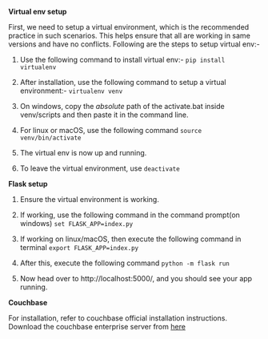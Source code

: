 **Virtual env setup**

First, we need to setup a virtual environment, which is the recommended practice in such scenarios. This helps ensure that all are working in same versions and have no conflicts.
Following are the steps to setup virtual env:-

1) Use the following command to install virtual env:-
    ```pip install virtualenv```

2) After installation, use the following command to setup a virtual environment:-
    ```virtualenv venv```

3) On windows, copy the *absolute* path of the activate.bat inside venv/scripts and then paste it in the command line.

4) For linux or macOS, use the following command
    ```source venv/bin/activate```

5) The virtual env is now up and running.

6) To leave the virtual environment, use
    ```deactivate```

**Flask setup**

1) Ensure the virtual environment is working.

2) If working, use the following command in the command prompt(on windows)
    ```set FLASK_APP=index.py``` 

3) If working on linux/macOS, then execute the following command in terminal
    ```export FLASK_APP=index.py```

4) After this, execute the following command
    ```python -m flask run```

5) Now head over to http://localhost:5000/, and you should see your app running. 

**Couchbase**

For installation, refer to couchbase official installation instructions. Download the couchbase enterprise server from [here](https://www.couchbase.com/downloads)